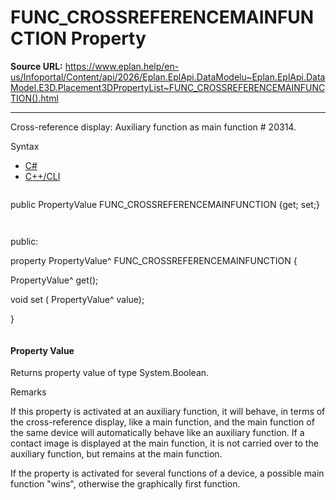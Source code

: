# FUNC_CROSSREFERENCEMAINFUNCTION Property

**Source URL:** https://www.eplan.help/en-us/Infoportal/Content/api/2026/Eplan.EplApi.DataModelu~Eplan.EplApi.DataModel.E3D.Placement3DPropertyList~FUNC_CROSSREFERENCEMAINFUNCTION().html

---

Cross-reference display: Auxiliary function as main function # 20314.

Syntax

- [C#](#i-syntax-CS)
- [C++/CLI](#i-syntax-CPP2005)

```
```
public PropertyValue FUNC_CROSSREFERENCEMAINFUNCTION {get; set;}
```
```

```
```
public:

property PropertyValue^ FUNC_CROSSREFERENCEMAINFUNCTION {

   PropertyValue^ get();

   void set (    PropertyValue^ value);

}
```
```

#### Property Value

Returns property value of type System.Boolean.

Remarks

If this property is activated at an auxiliary function, it will behave, in terms of the cross-reference display, like a main function, and the main function of the same device will automatically behave like an auxiliary function. If a contact image is displayed at the main function, it is not carried over to the auxiliary function, but remains at the main function.

If the property is activated for several functions of a device, a possible main function "wins", otherwise the graphically first function.
